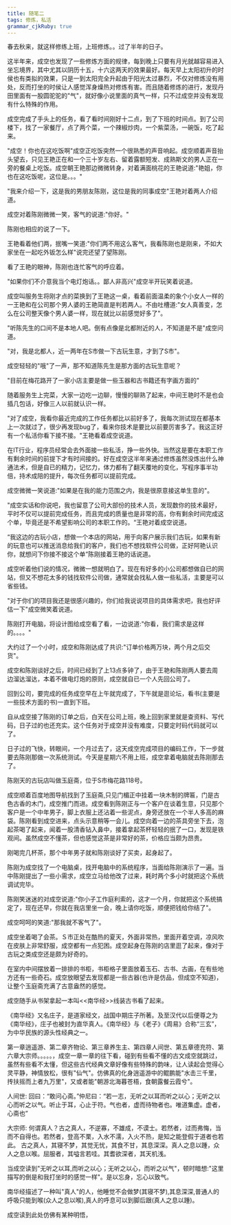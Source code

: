 ```yaml
---
title: 随笔二
tags: 修炼，私活
grammar_cjkRuby: true
---
```


春去秋来，就这样修练上班，上班修炼。。过了半年的日子。

这半年来，成空也发现了一些修炼方面的规律，每到晚上只要有月光就越容易进入坐忘境界，其中尤其以阴历十五，十六这两天的效果最好。每天早上太阳初升的时侯也有类拟的效果，只是一到太阳完全升起由于阳光太过暴烈，不仅对修炼没有用处，反而打坐的时侯让人感觉浑身燥热对修炼有害。而且随着修炼的进行，发现丹田里面有一股圆驼驼的"气"，就好像小说里面的真气一样，只不过成空并没有发现有什么特殊的作用。

成空完成了手头上的任务，看了看时间刚好十二点，到了下班的时间点。到了公司楼下，找了一家餐厅，点了两个菜，一个辣椒炒肉，一个紫菜汤，一碗饭，吃了起来。

"成空！你也在这吃饭啊"成空正吃饭突然一个很熟悉的声音响起。成空顺着声音抬头望去，只见王艳正在和一个三十岁左右、留着露额短发、成熟斯文的男人正在一旁的餐桌上吃饭。成空朝王艳那边微微转身，对着满面桃花的王艳说道:"艳姐，你也在这吃饭呢，这位是。。。"

"我来介绍一下，这是我的男朋友陈刚，这位是我的同事成空"王艳对着两人介绍道。

成空对着陈刚微微一笑，客气的说道:"你好。"

陈刚也相应的说了一下。

王艳看着他们两，抿嘴一笑道:"你们两不用这么客气，我看陈刚也是刚来，不如大家坐在一起吃外钣怎么样"说完还望了望陈刚。

看了王艳的眼神，陈刚也连忙客气的呼应着。

"如果你们不介意我当个电灯炮话。。鄙人非高兴"成空半开玩笑着说道。

成空叫服务生将刚才点的菜换到了王艳这一桌，看着前面温柔的象个小女人一样的一王艳和在公司那个男人婆的王艳简直是判若两人。不由吐槽道:"女人真善变，怎么在公司整天像个男人婆一样，现在就比以前感觉好多了"。

"听陈先生的口间不是本地人吧。倒有点像是北都附近的人，不知道是不是"成空问道。

"对，我是北都人，近一两年在S市做一下古玩生意，才到了S市"。

成空轻轻的"哦"了一声，那不知道陈先生是那方面的古玩生意呢？

"目前在梅花路开了一家小店主要是做一些玉器和古书籍还有字画方面的"

随着服务生上完菜，大家一边吃一边聊，慢慢的聊熟了起来，中间王艳时不是也会插几包话，好像三人以前就认识一样。

"对了成空，我看你最近完成的工作任务都比以前好多了，我每次测试现在都基本上一次就过了，很少再发现bug了，看来你技术是要比以前要厉害多了。我这正好有一个私活你看下接不接。"王艳看着成空说道。

在IT行业，程序员经常会去外面接一些私活，挣一些外快。当然这是要在本职工作有剩余时间的前提下才有时间接的。好在成空这半年来通过修炼虽然没炼出什么神通法术，但是自已的精力，记忆力，体力都有了翻天覆地的变化，写程序事半功倍，持术成陪的提升，每次任务都可以提前完成。

成空微微一笑说道:"如果是在我的能力范围之内，我是很原意接这单生意的"。

"成空实话和你说吧，我也留意了公司大部份的技术人员，发现数你的技术最好，平时不仅可以提前完成任务，而且完成的质量也是非常的高，你有剩余时间完成这个单，毕竟还是不希望影响公司的本职工作的。“王艳对着成空说道。

“我这边的古玩小店，想做一个本店的网站，用于向客户展示我们古玩，如果有新的玩意也可以推送消息给我们的客户，我们也不想找软件公司做，正好阿艳认识你，就想问下你接不接这个单”陈刚接着王艳的话说道。

成空听着他们说的情况，微微一想就明白了。现在有好多的小公司都想做自已的网站，但又不想花太多的钱找软件公司做，通常就会找私人做一些私活，主要是可以省些钱。

"对于你们的项目我还是很感兴趣的，你们给我说说项目的具体需求吧，我也好评估一下"成空微笑着说道。

陈刚打开电脑，将设计图给成空看了看，一边说道:"你看，我们需求是这样的。。。。"

大约过了一个小时，成空和陈刚达成了共识:"订单价格两万块，两个月之后交货"。

成空和陈刚谈好之后，时间已经到了上13点多钟了，由于王艳和陈刚两人要去周边溜达溜达，本着不做电灯炮的原则，成空就自已一个人先回公司了。

回到公司，要完成的任务成空早在上午就完成了，下午就是逛论坛，看书(主要是一些技术方面的书)一直到下班。

自从成空接了陈刚的订单之后，白天在公司上班，晚上回到家里就是查资料、写代码，日子过的也还充实。这个任务对于成空并没有难度，只要定时码代码就可以了。

日子过的飞快，转眼间，一个月过去了，这天成空完成项目的编码工作，下一步就要去陈刚那做一次系统测试。今天是星期六不用上班，成空拿着电脑就去陈刚那去了。

陈刚天的古玩店叫做玉庭斋，位于S市梅花路118号。

成空顺着百度地图导航找到了玉庭斋,只见门楣正中挂着一块木制的牌匾，门是古色古香的木门，成空推门而进。成空看到陈刚正与一个客户在谈着生意，只见那个客户是一个中年男子，脚上衣服上还沾着一些泥点，身旁还放在一个半人多高的麻袋。陈刚看到成空进来，点头示意稍等一会儿。成空向着一边的茶具旁坐下去，泡起茶喝了起来，闻着一股清香钻入鼻中，接着拿起茶杯轻轻的抿了一口，发现是铁观间。虽然成空不懂茶，但也感觉这茶是非常好的茶，价格应当颇为昂贵。

刚喝完几杯茶，那个中年男子就和陈刚谈好了买卖，起身起了。

陈刚为成空找了一个电脑桌，找开电脑中的系统程序，当面给陈刚演示了一遍。当中陈刚提出了一些小需求，成空立马给他改了过来，耗时两个多小时就把这个系统调试完毕。

陈刚笑迷迷的对成空说道:"你小子工作庭利索的，这才一个月，你就把这个系统搞定了，现在还早，你就在我店里坐一会，晚上请你吃饭，顺便把钱给你结了"。

成空呵呵的笑道:"那我就不客气了"。

成空坐着喝了会茶。Ｓ市正处在酷热的夏天，外面非常热，里面开着空调，凉风吹在皮肤上非常舒服，成空都有一点犯困。成空起身在陈刚的店里逛了起来，像对于古玩之类成空还是颇为好奇的。

在室内中间摆放着一排排的书柜，书柜格子里面放着玉石、古书、古画，在有些地方还有一些奇石。成空放眼望去发现都是一些古器(也许是仿品，但成空不知道)，让整个玉庭斋充满了古意盎然的感觉。

成空随手从书架拿起一本叫<<南华经>>线装古书看了起来。

《南华经》又名庄子，是道家经文，战国中期庄子所著。及至汉代以后便尊之为《南华经》，庄子也被封为直华真人。《南华经》与《老子》《周易》合称“三玄”，为中华民族的源头性经典之一。

第一章逍遥游、第二章齐物论、第三章养生主、第四章人间世、第五章德充符、第六章大宗师。。。。。，成空一章一章的往下看，碰到有些看不懂的古文成空就跳过，虽然有些看不太懂，但这些古代经典文章好像有些特殊的韵味，让人读起会觉得心灵平静，神情放松，很有"仙气"。仿佛真的化身逍遥游中的鲲鹏能"水击三千里，抟扶摇而上者九万里"，又或者能"朝游北海暮苍梧，食朝露餐云霞兮"。

人间世:
回曰：“敢问心斋。”仲尼曰：“若一志，无听之以耳而听之以心；无听之以心而听之以气。听止于耳，心止于符。气也者，虚而待物者也。唯道集虚。虚者，心斋也” 

大宗师:
 何谓真人？古之真人，不逆寡，不雄成，不谟士。若然者，过而弗悔，当而不自得也。若然者，登高不栗，入水不濡，入火不热，是知之能登假于道者也若此。
古之真人，其寝不梦，其觉无忧，其食不甘，其息深深。真人之息以踵，众人之息以喉。屈服者，其嗌言若哇。其耆欲深者，其天机浅。 

当成空读到"无听之以耳,而听之以心；无听之以心，而听之以气"，顿时暗想:"这里描写的倒是和我打坐时的感觉一样"。是以忘身，忘心以致气。

南华经描述了一种叫"真人"的人，他睡觉不会做梦(其寝不梦),其息深深,普通人的呼吸只能到喉(众人之息以喉),真人的呼息可以到脚后跟(真人之息以踵)。

成空读到此处仿佛有某种明悟，



